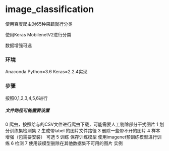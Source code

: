 # image_classification
使用百度爬虫对65种果蔬就行分类

使用Keras MobilenetV2进行分类

数据增强可选

### 环境
Anaconda Python=3.6 Keras=2.2.4实现

### 步骤
按照0,1,2,3,4,5,6进行

##### 文件路径可能需要设置

0 爬虫，按照给与的CSV文件进行爬虫下载，可能需要人工剔除部分干扰图片
1 划分训练集检测集
2 生成带label 的图片文件路径
3 删除一些带不开的图片
4 样本增强（包需要安装） 可选
5 训练 保存训练模型 使用imagenet预训练模型进行训练
6 检测
7 使用该模型删除在其他数据集不可用的图片 实例
